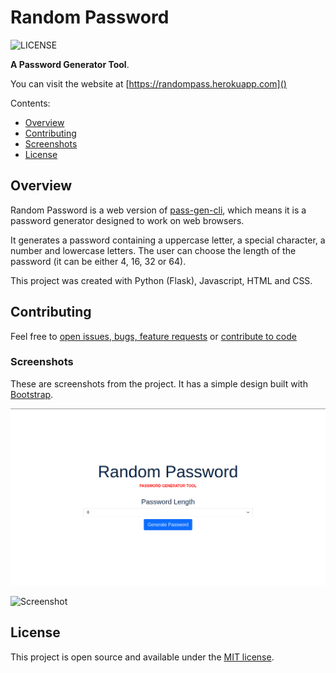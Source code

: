 # Random Password

![LICENSE](https://img.shields.io/badge/License-MIT-green.svg)

**A Password Generator Tool**.

You can visit the website at [https://randompass.herokuapp.com]()

Contents:
- [Overview](https://github.com/gcmaciel/random-pass#overview)
- [Contributing](https://github.com/gcmaciel/random-pass#contributing)
- [Screenshots](https://github.com/gcmaciel/random-pass#screenshots)
- [License](https://github.com/gcmaciel/random-pass#license)


## Overview

Random Password is a web version of [pass-gen-cli](https://github.com/gcmaciel/pass-gen-cli), which means it is a password generator designed to work on web browsers.

It generates a password containing a uppercase letter, a special character, a number and lowercase letters. The user can choose the length of the password (it can be either 4, 16, 32 or 64).

This project was created with Python (Flask), Javascript, HTML and CSS.

## Contributing

Feel free to [open issues, bugs, feature requests](https://github.com/gcmaciel/random-pass/issues) or [contribute to code](https://github.com/gcmaciel/random-pass/pulls)

### Screenshots

These are screenshots from the project. It has a simple design built with [Bootstrap](https://getbootstrap.com/).

![Screenshot](/images/Screenshot_index.png)

![Screenshot](/Screenshot_new_password.png)

## License

This project is open source and available under the [MIT license](LICENSE).
